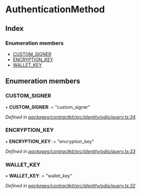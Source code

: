 # AuthenticationMethod

## Index

### Enumeration members

* [CUSTOM\_SIGNER]()
* [ENCRYPTION\_KEY]()
* [WALLET\_KEY]()

## Enumeration members

### CUSTOM\_SIGNER

• **CUSTOM\_SIGNER**: = "custom\_signer"

_Defined in_ [_packages/contractkit/src/identity/odis/query.ts:34_](https://github.com/celo-org/celo-monorepo/blob/master/packages/contractkit/src/identity/odis/query.ts#L34)

### ENCRYPTION\_KEY

• **ENCRYPTION\_KEY**: = "encryption\_key"

_Defined in_ [_packages/contractkit/src/identity/odis/query.ts:33_](https://github.com/celo-org/celo-monorepo/blob/master/packages/contractkit/src/identity/odis/query.ts#L33)

### WALLET\_KEY

• **WALLET\_KEY**: = "wallet\_key"

_Defined in_ [_packages/contractkit/src/identity/odis/query.ts:32_](https://github.com/celo-org/celo-monorepo/blob/master/packages/contractkit/src/identity/odis/query.ts#L32)

